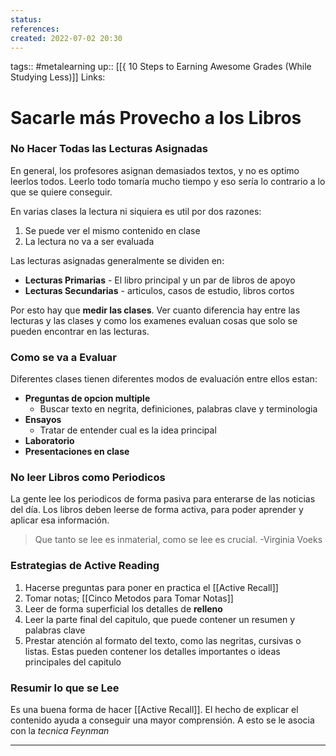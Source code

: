 ```yaml
---
status:
references:
created: 2022-07-02 20:30
---
```

tags:: #metalearning 
up:: [[{ 10 Steps to Earning Awesome Grades (While Studying Less)]]
Links: 
# Sacarle más Provecho a los Libros
### No Hacer Todas las Lecturas Asignadas
En general, los profesores asignan demasiados textos, y no es optimo leerlos todos. Leerlo todo tomaría mucho tiempo y eso sería lo contrario a lo que se quiere conseguir.

En varias clases la lectura ni siquiera es util por dos razones:
1. Se puede ver el mismo contenido en clase
2. La lectura no va a ser evaluada

Las lecturas asignadas generalmente se dividen en:
- **Lecturas Primarias** - El libro principal y un par de libros de apoyo
- **Lecturas Secundarias** - articulos, casos de estudio, libros cortos

Por esto hay que **medir las clases**. Ver cuanto diferencia hay entre las lecturas y las clases y como los examenes evaluan cosas que solo se pueden encontrar en las lecturas.

### Como se va a Evaluar
Diferentes clases tienen diferentes modos de evaluación entre ellos estan:
- **Preguntas de opcion multiple**
	- Buscar texto en negrita, definiciones, palabras clave y terminologia
- **Ensayos**
	- Tratar de entender cual es la idea principal
- **Laboratorio**
- **Presentaciones en clase**

### No leer Libros como Periodicos
La gente lee los periodicos de forma pasiva para enterarse de las noticias del día. Los libros deben leerse de forma activa, para poder aprender y aplicar esa información.

>Que tanto se lee es inmaterial, como se lee es crucial. -Virginia Voeks

### Estrategias de Active Reading
1. Hacerse preguntas para poner en practica el [[Active Recall]]
2. Tomar notas; [[Cinco Metodos para Tomar Notas]]
3. Leer de forma superficial los detalles de **relleno**
4. Leer la parte final del capitulo, que puede contener un resumen y palabras clave
5. Prestar atención al formato del texto, como las negritas, cursivas o listas. Estas pueden contener los detalles importantes o ideas principales del capitulo

### Resumir lo que se Lee
Es una buena forma de hacer [[Active Recall]]. El hecho de explicar el contenido ayuda a conseguir una mayor comprensión. A esto se le asocia con la *tecnica Feynman*
___
